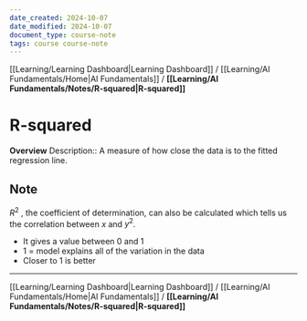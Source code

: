 ```yaml
---
date_created: 2024-10-07
date_modified: 2024-10-07
document_type: course-note
tags: course course-note
---
```

[[Learning/Learning Dashboard|Learning Dashboard]] / [[Learning/AI Fundamentals/Home|AI Fundamentals]] / **[[Learning/AI Fundamentals/Notes/R-squared|R-squared]]**
# R-squared
**Overview**
Description:: A measure of how close the data is to the fitted regression line.

## Note

$R^2$ , the coefficient of determination, can also be calculated which tells us the correlation between $x$ and $y^2$.
- It gives a value between 0 and 1
- 1 = model explains all of the variation in the data
- Closer to 1 is better

---
[[Learning/Learning Dashboard|Learning Dashboard]] / [[Learning/AI Fundamentals/Home|AI Fundamentals]] / **[[Learning/AI Fundamentals/Notes/R-squared|R-squared]]**